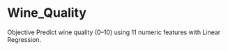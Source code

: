 # Wine_Quality
Objective Predict wine quality (0–10) using 11 numeric features with Linear Regression.

